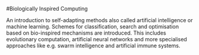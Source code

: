 

#Biologically Inspired Computing

An introduction to self-adapting methods also called artificial intelligence or machine learning. Schemes for classification, search and optimisation based on bio-inspired mechanisms are introduced. This includes evolutionary computation, artificial neural networks and more specialised approaches like e.g. swarm intelligence and artificial immune systems.
